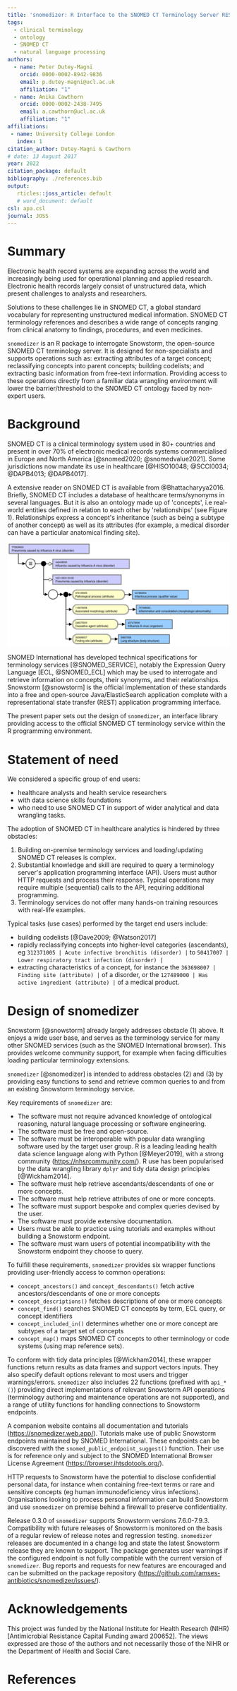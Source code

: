 ```yaml
---
title: 'snomedizer: R Interface to the SNOMED CT Terminology Server REST API'
tags:
  - clinical terminology
  - ontology
  - SNOMED CT
  - natural language processing
authors:
  - name: Peter Dutey-Magni
    orcid: 0000-0002-8942-9836
    email: p.dutey-magni@ucl.ac.uk
    affiliation: "1"
  - name: Anika Cawthorn
    orcid: 0000-0002-2438-7495
    email: a.cawthorn@ucl.ac.uk
    affiliation: "1"
affiliations:
 - name: University College London
   index: 1
citation_author: Dutey-Magni & Cawthorn
# date: 13 August 2017
year: 2022
citation_package: default
bibliography: ./references.bib
output: 
   rticles::joss_article: default
   # word_document: default
csl: apa.csl
journal: JOSS
---
```





# Summary

Electronic health record systems are expanding across the world and increasingly being used for operational planning and applied research. Electronic health records largely consist of unstructured data, which present challenges to analysts and researchers. 

Solutions to these challenges lie in SNOMED CT, a global standard vocabulary for representing unstructured medical information. SNOMED CT terminology references and describes a wide range of concepts ranging from clinical anatomy to findings, procedures, and even medicines.

``snomedizer`` is an R package to interrogate Snowstorm, the open-source SNOMED CT terminology server. It is designed for non-specialists and supports operations such as: extracting attributes of a target concept; reclassifying concepts into parent concepts; building codelists; and extracting basic information from free-text information. Providing access to these operations directly from a familiar data wrangling environment will lower the barrier/threshold to the SNOMED CT ontology faced by non-expert users.

# Background 

SNOMED CT is a clinical terminology system used in 80+ countries and present in over 70% of electronic medical records systems commercialised in Europe and North America [@snomed2020; @snomedvalue2021]. Some jurisdictions now mandate its use in healthcare [@HISO10048; @SCCI0034; @DAPB4013; @DAPB4017]. 

A extensive reader on SNOMED CT is available from @Bhattacharyya2016. Briefly, SNOMED CT includes a database of healthcare terms/synonyms in several languages. But it is also an ontology made up of 'concepts', i.e real-world entities defined in relation to each other by 'relationships' (see Figure 1). Relationships express a concept's inheritance (such as being a subtype of another concept) as well as its attributes (for example, a medical disorder can have a particular anatomical finding site).

![Diagram of stated relationships from SNOMED CT concept `772839003 | Pneumonia caused by Influenza A virus (disorder) |` as produced by the SNOMED International browser](pneumonia_diagram.png) 

SNOMED International has developed technical specifications for terminology services [@SNOMED_SERVICE], notably the Expression Query Language [ECL, @SNOMED_ECL] which may be used to interrogate and retrieve information on concepts, their synonyms, and their relationships. Snowstorm [@snowstorm] is the official implementation of these standards into a free and open-source Java/ElasticSearch application complete with a representational state transfer (REST) application programming interface.

The present paper sets out the design of ``snomedizer``, an interface library providing access to the official SNOMED CT terminology service within the R programming environment.

# Statement of need

We considered a specific group of end users:

* healthcare analysts and health service researchers 
* with data science skills foundations
* who need to use SNOMED CT in support of wider analytical and data wrangling tasks.

The adoption of SNOMED CT in healthcare analytics is hindered by three obstacles:

1. Building on-premise terminology services and loading/updating SNOMED CT releases is complex.
2. Substantial knowledge and skill are required to query a terminology server's application programming interface (API). Users must author HTTP requests and process their response. Typical operations may require multiple (sequential) calls to the API, requiring additional programming.
3. Terminology services do not offer many hands-on training resources with real-life examples.

Typical tasks (use cases) performed by the target end users include:

- building codelists [@Dave2009; @Watson2017]
- rapidly reclassifying concepts into higher-level categories (ascendants), eg `312371005 | Acute infective bronchitis (disorder) |` to  `50417007 | Lower respiratory tract infection (disorder) |`
- extracting characteristics of a concept, for instance the `363698007 | Finding site (attribute) |` of a disorder, or the `127489000 | Has active ingredient (attribute) |` of a medical product.

# Design of snomedizer

Snowstorm [@snowstorm] already largely addresses obstacle (1) above. It enjoys a wide user base, and serves as the terminology service for many other SNOMED services (such as the SNOMED International browser). This provides welcome community support, for example when facing difficulties loading particular terminology extensions.

``snomedizer`` [@snomedizer] is intended to address obstacles (2) and (3) by providing easy functions to send and retrieve common queries to and from an existing Snowstorm terminology service.

Key requirements of ``snomedizer`` are:

* The software must not require advanced knowledge of ontological reasoning, natural language processing or software engineering.
* The software must be free and open-source.
* The software must be interoperable with popular data wrangling software used by the target user group. R is a leading leading health data science language along with Python [@Meyer2019], with a strong community (https://nhsrcommunity.com/). R use has been popularised by the data wrangling library ``dplyr`` and tidy data design principles [@Wickham2014]. 
* The software must help retrieve ascendants/descendants of one or more concepts.
* The software must help retrieve attributes of one or more concepts.
* The software must support bespoke and complex queries devised by the user.
* The software must provide extensive documentation.
* Users must be able to practice using tutorials and examples without building a Snowstorm endpoint.
* The software must warn users of potential incompatibility with the Snowstorm endpoint they choose to query.

To fulfill these requirements, ``snomedizer`` provides six wrapper functions providing user-friendly access to common operations:

* `concept_ancestors()` and `concept_descendants()` fetch active ancestors/descendants of one or more concepts
* `concept_descriptions()` fetches descriptions of one or more concepts
* `concept_find()` searches SNOMED CT concepts by term, ECL query, or concept identifiers
* `concept_included_in()` determines whether one or more concept are subtypes of a target set of concepts
* `concept_map()` maps SNOMED CT concepts to other terminology or code systems (using map reference sets).

To conform with tidy data principles [@Wickham2014], these wrapper functions return results as data frames and support vectors inputs. They also specify default options relevant to most users and trigger warnings/errors. ``snomedizer`` also includes 22 functions (prefixed with `api_*()`) providing direct implementations of relevant Snowstorm API operations (terminology authoring and maintenance operations are not supported), and a range of utility functions for handling connections to Snowstorm endpoints.

A companion website contains all documentation and tutorials (https://snomedizer.web.app/). Tutorials make use of public Snowstorm endpoints maintained by SNOMED International. These endpoints can be discovered with the `snomed_public_endpoint_suggest()` function. Their use is for reference only and subject to the SNOMED International Browser License Agreement (https://browser.ihtsdotools.org/).

HTTP requests to Snowstorm have the potential to disclose confidential personal data, for instance when containing free-text terms or rare and sensitive concepts (eg human immunodeficiency virus infections). Organisations looking to process personal information can build Snowstorm and use ``snomedizer`` on premise behind a firewall to preserve confidentiality.

Release 0.3.0 of ``snomedizer`` supports Snowstorm versions 7.6.0-7.9.3. Compatibility with future releases of Snowstorm is monitored on the basis of a regular review of release notes and regression testing. ``snomedizer`` releases are documented in a change log and state the latest Snowstorm release they are known to support. The package generates user warnings if the configured endpoint is not fully compatible with the current version of ``snomedizer``. Bug reports and requests for new features are encouraged and can be submitted on the package repository (https://github.com/ramses-antibiotics/snomedizer/issues/).


# Acknowledgements

This project was funded by the National Institute for Health Research (NIHR) [Antimicrobial Resistance Capital Funding award 200652]. The views expressed are those of the authors and not necessarily those of the NIHR or the Department of Health and Social Care.


# References
